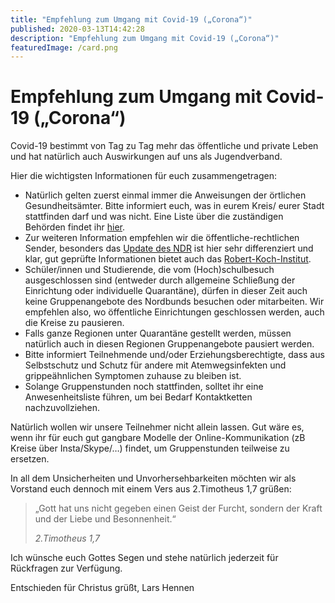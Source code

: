 ```yaml
---
title: "Empfehlung zum Umgang mit Covid-19 („Corona“)"
published: 2020-03-13T14:42:28
description: "Empfehlung zum Umgang mit Covid-19 („Corona“)"
featuredImage: /card.png
---
```


# Empfehlung zum Umgang mit Covid-19 („Corona“)


Covid-19 bestimmt von Tag zu Tag mehr das öffentliche und private Leben und hat natürlich auch Auswirkungen auf uns als Jugendverband.


Hier die wichtigsten Informationen für euch zusammengetragen:

* Natürlich gelten zuerst einmal immer die Anweisungen der örtlichen Gesundheitsämter. Bitte informiert euch, was in eurem Kreis/ eurer Stadt stattfinden darf und was nicht. Eine Liste über die zuständigen Behörden findet ihr <a href="https://www.schleswig-holstein.de/DE/Fachinhalte/G/gesundheits_dienste/Downloads/OeffentlicherGesundheitsdienst/listeGesAemter.pdf;jsessionid=D78D740E23E022B1172ACC84D3B288BA.delivery2-master?__blob=publicationFile&v=1" target="_blank" rel="noreferrer noopener" aria-label=" (opens in a new tab)">hier</a>. 
* Zur weiteren Information empfehlen wir die öffentliche-rechtlichen Sender, besonders das <a href="https://www.youtube.com/watch?v=3qj5qi_iVRw&list=PLkKON9te6p3OpxqDskVsxXOmhfW0uPi1H">Update des NDR</a> ist hier sehr differenziert und klar, gut geprüfte Informationen bietet auch das <a href="https://www.rki.de/DE/Home/homepage_node.html" target="_blank" rel="noreferrer noopener" aria-label=" (opens in a new tab)">Robert-Koch-Institut</a>. 
* Schüler/innen und Studierende, die vom (Hoch)schulbesuch ausgeschlossen sind (entweder durch allgemeine Schließung der Einrichtung oder individuelle Quarantäne), dürfen in dieser Zeit auch keine Gruppenangebote des Nordbunds besuchen oder mitarbeiten. Wir empfehlen also, wo öffentliche Einrichtungen geschlossen werden, auch die Kreise zu pausieren. 
* Falls ganze Regionen unter Quarantäne gestellt werden, müssen natürlich auch in diesen Regionen Gruppenangebote pausiert werden. 
* Bitte informiert Teilnehmende und/oder Erziehungsberechtigte, dass aus Selbstschutz und Schutz für andere mit Atemwegsinfekten und grippeähnlichen Symptomen zuhause zu bleiben ist. 
* Solange Gruppenstunden noch stattfinden, solltet ihr eine Anwesenheitsliste führen, um bei Bedarf Kontaktketten nachzuvollziehen. 

Natürlich wollen wir unsere Teilnehmer nicht allein lassen. Gut wäre es, wenn ihr für euch gut gangbare Modelle der Online-Kommunikation (zB Kreise über Insta/Skype/…) findet, um Gruppenstunden teilweise zu ersetzen.

In all dem Unsicherheiten und Unvorhersehbarkeiten möchten wir als Vorstand euch dennoch mit einem Vers aus 2.Timotheus 1,7 grüßen:

<blockquote>„Gott hat uns nicht gegeben einen Geist der Furcht, sondern der Kraft und der Liebe und Besonnenheit.“

<cite>2.Timotheus 1,7</cite></blockquote>


  Ich wünsche euch Gottes Segen und stehe natürlich jederzeit für Rückfragen zur Verfügung.

Entschieden für Christus grüßt, Lars Hennen